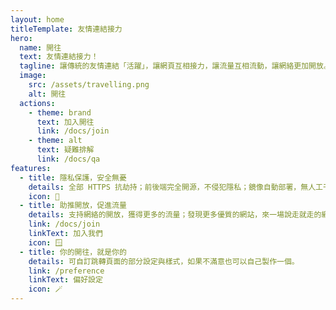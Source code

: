 ```yaml
---
layout: home
titleTemplate: 友情連結接力
hero:
  name: 開往
  text: 友情連結接力！
  tagline: 讓傳統的友情連結「活躍」，讓網頁互相接力，讓流量互相流動，讓網絡更加開放。
  image:
    src: /assets/travelling.png
    alt: 開往
  actions:
    - theme: brand
      text: 加入開往
      link: /docs/join
    - theme: alt
      text: 疑難排解
      link: /docs/qa
features:
  - title: 隱私保護，安全無憂
    details: 全部 HTTPS 抗劫持；前後端完全開源，不侵犯隱私；鏡像自動部署，無人工干預。加入開往的網頁全部經過人工篩選，確保流量從源頭就是乾淨優質的。
    icon: 🔐
  - title: 助推開放，促進流量
    details: 支持網絡的開放，獲得更多的流量；發現更多優質的網站，來一場說走就走的網上旅行。
    link: /docs/join
    linkText: 加入我們
    icon: 🪟
  - title: 你的開往，就是你的
    details: 可自訂跳轉頁面的部分設定與樣式，如果不滿意也可以自己製作一個。
    link: /preference
    linkText: 偏好設定
    icon: 🪄
---
```

